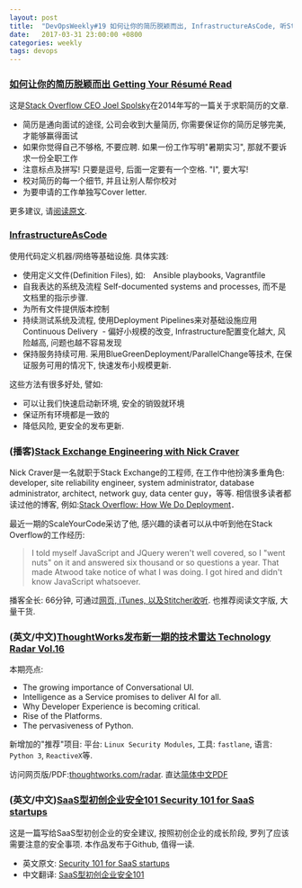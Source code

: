 ```yaml
---
layout: post
title:  "DevOpsWeekly#19 如何让你的简历脱颖而出, InfrastructureAsCode, 听StackOverflow员工讲他的经历, ThoughtWorks发布新一期的技术雷达, SaaS型初创企业安全101"
date:   2017-03-31 23:00:00 +0800
categories: weekly
tags: devops
---
```


### [**如何让你的简历脱颖而出 Getting Your Résumé Read**](https://www.joelonsoftware.com/2004/01/26/getting-your-resume-read/)
  
这是[Stack Overflow CEO Joel Spolsky](https://www.joelonsoftware.com/about-me/)在2014年写的一篇关于求职简历的文章. 

 - 简历是通向面试的途径, 公司会收到大量简历, 你需要保证你的简历足够完美, 才能够赢得面试
 - 如果你觉得自己不够格, 不要应聘. 如果一份工作写明"暑期实习", 那就不要诉求一份全职工作
 - 注意标点及拼写! 只要是逗号, 后面一定要有一个空格. "I", 要大写!
 - 校对简历的每一个细节, 并且让别人帮你校对
 - 为要申请的工作单独写Cover letter. 
 
 更多建议, 请[阅读原文](https://www.joelonsoftware.com/2004/01/26/getting-your-resume-read/). 


### [**InfrastructureAsCode**](https://martinfowler.com/bliki/InfrastructureAsCode.html)

 使用代码定义机器/网络等基础设施. 具体实践:
  - 使用定义文件(Definition Files), 如:　Ansible playbooks, Vagrantfile
  - 自我表达的系统及流程 Self-documented systems and processes, 而不是文档里的指示步骤.
  - 为所有文件提供版本控制
  - 持续测试系统及流程, 使用Deployment Pipelines来对基础设施应用Continuous Delivery
  - 偏好小规模的改变, Infrastructure配置变化越大, 风险越高, 问题也越不容易发现
  - 保持服务持续可用. 采用BlueGreenDeployment/ParallelChange等技术, 在保证服务可用的情况下, 快速发布小规模更新. 

 这些方法有很多好处, 譬如: 
  - 可以让我们快速启动新环境, 安全的销毁就环境
  - 保证所有环境都是一致的
  - 降低风险, 更安全的发布更新.


### (播客)[**Stack Exchange Engineering with Nick Craver**](https://scaleyourcode.com/interviews/interview/31)

Nick Craver是一名就职于Stack Exchange的工程师, 在工作中他扮演多重角色: developer, site reliability engineer, system administrator, database administrator, architect, network guy, data center guy，等等. 相信很多读者都读过他的博客, 例如:[Stack Overflow: How We Do Deployment](https://nickcraver.com/blog/2016/05/03/stack-overflow-how-we-do-deployment-2016-edition/)．

最近一期的ScaleYourCode采访了他, 感兴趣的读者可以从中听到他在Stack Overflow的工作经历:
> I told myself JavaScript and JQuery weren't well covered, so I "went nuts" on it and answered six thousand or so questions a year. That made Atwood take notice of what I was doing. I got hired and didn't know JavaScript whatsoever.

播客全长: 66分钟, 可通过[网页, iTunes, 以及Stitcher收听](https://scaleyourcode.com/interviews/interview/31). 也推荐阅读文字版, 大量干货.


### (英文/中文)[**ThoughtWorks发布新一期的技术雷达 Technology Radar Vol.16**](https://www.thoughtworks.com/radar)

本期亮点: 

 - The growing importance of Conversational UI.
 - Intelligence as a Service promises to deliver AI for all.
 - Why Developer Experience is becoming critical.
 - Rise of the Platforms.
 - The pervasiveness of Python.

新增加的"推荐"项目: 平台: `Linux Security Modules`, 工具: `fastlane`, 语言: `Python 3`, `ReactiveX`等. 

访问网页版/PDF:[thoughtworks.com/radar](https://www.thoughtworks.com/radar).  直达[简体中文PDF](https://assets.thoughtworks.com/assets/technology-radar-vol-16-cn.pdf)


### (英文/中文)[**SaaS型初创企业安全101 Security 101 for SaaS startups**](https://github.com/forter/security-101-for-saas-startups)
 
 这是一篇写给SaaS型初创企业的安全建议, 按照初创企业的成长阶段, 罗列了应该需要注意的安全事项. 本作品发布于Github, 值得一读. 
 
 - 英文原文: [Security 101 for SaaS startups](https://github.com/forter/security-101-for-saas-startups)
 - 中文翻译: [SaaS型初创企业安全101](https://github.com/forter/security-101-for-saas-startups/blob/chinese/readme.md)
